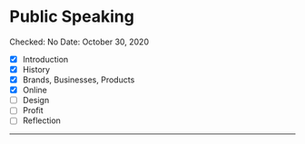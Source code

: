 # Public Speaking

Checked: No
Date: October 30, 2020

- [x]  Introduction
- [x]  History
- [x]  Brands, Businesses, Products
- [x]  Online
- [ ]  Design
- [ ]  Profit
- [ ]  Reflection

---